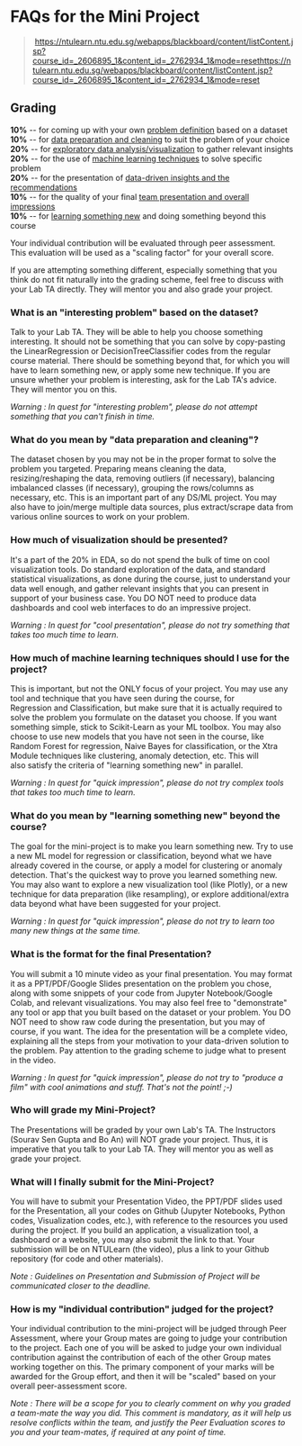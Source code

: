 # FAQs for the Mini Project

>  https://ntulearn.ntu.edu.sg/webapps/blackboard/content/listContent.jsp?course_id=_2606895_1&content_id=_2762934_1&mode=resethttps://ntulearn.ntu.edu.sg/webapps/blackboard/content/listContent.jsp?course_id=_2606895_1&content_id=_2762934_1&mode=reset



## Grading

**10%** -- for coming up with your own <u>problem definition</u> based on a dataset  
**10%** -- for <u>data preparation and cleaning</u> to suit the problem of your choice  
**20%** -- for <u>exploratory data analysis/visualization</u> to gather relevant insights  
**20%** -- for the use of <u>machine learning techniques</u> to solve specific problem  
**20%** -- for the presentation of <u>data-driven insights and the recommendations</u>  
**10%** -- for the quality of your final <u>team presentation and overall impressions</u>  
**10%** -- for <u>learning something new</u> and doing something beyond this course



Your individual contribution will be evaluated through peer assessment.  
This evaluation will be used as a "scaling factor" for your overall score.

If you are attempting something different, especially something that you think do not fit naturally into the grading scheme, feel free to discuss with your Lab TA directly. They will mentor you and also grade your project.



### What is an "interesting problem" based on the dataset?

Talk to your Lab TA. They will be able to help you choose something interesting. It should not be something that you can solve by copy-pasting the LinearRegression or DecisionTreeClassifier codes from the regular course material. There should be something beyond that, for which you will have to learn something new, or apply some new technique. If you are unsure whether your problem is interesting, ask for the Lab TA's advice. They will mentor you on this.

*Warning : In quest for "interesting problem", please do not attempt something that you can't finish in time.*



### What do you mean by "data preparation and cleaning"?

The dataset chosen by you may not be in the proper format to solve the problem you targeted. Preparing means cleaning the data, resizing/reshaping the data, removing outliers (if necessary), balancing imbalanced classes (if necessary), grouping the rows/columns as necessary, etc. This is an important part of any DS/ML project. You may also have to join/merge multiple data sources, plus extract/scrape data from various online sources to work on your problem.



### How much of visualization should be presented?

It's a part of the 20% in EDA, so do not spend the bulk of time on cool visualization tools. Do standard exploration of the data, and standard statistical visualizations, as done during the course, just to understand your data well enough, and gather relevant insights that you can present in support of your business case. You DO NOT need to produce data dashboards and cool web interfaces to do an impressive project.

*Warning : In quest for "cool presentation", please do not try something that takes too much time to learn.*



### How much of machine learning techniques should I use for the project?

This is important, but not the ONLY focus of your project. You may use any tool and technique that you have seen during the course, for Regression and Classification, but make sure that it is actually required to solve the problem you formulate on the dataset you choose. If you want something simple, stick to Scikit-Learn as your ML toolbox. You may also choose to use new models that you have not seen in the course, like Random Forest for regression, Naive Bayes for classification, or the Xtra Module techniques like clustering, anomaly detection, etc. This will also satisfy the criteria of "learning something new" in parallel.

*Warning : In quest for "quick impression", please do not try complex tools that takes too much time to learn.*



### What do you mean by "learning something new" beyond the course?

The goal for the mini-project is to make you learn something new. Try to use a new ML model for regression or classification, beyond what we have already covered in the course, or apply a model for clustering or anomaly detection. That's the quickest way to prove you learned something new. You may also want to explore a new visualization tool (like Plotly), or a new technique for data preparation (like resampling), or explore additional/extra data beyond what have been suggested for your project.

*Warning : In quest for "quick impression", please do not try to learn too many new things at the same time.*



### What is the format for the final Presentation?

You will submit a 10 minute video as your final presentation. You may format it as a PPT/PDF/Google Slides presentation on the problem you chose, along with some snippets of your code from Jupyter Notebook/Google Colab, and relevant visualizations. You may also feel free to "demonstrate" any tool or app that you built based on the dataset or your problem. You DO NOT need to show raw code during the presentation, but you may of course, if you want. The idea for the presentation will be a complete video, explaining all the steps from your motivation to your data-driven solution to the problem. Pay attention to the grading scheme to judge what to present in the video.

*Warning : In quest for "quick impression", please do not try to "produce a film" with cool animations and stuff. That's not the point! ;-)*



### Who will grade my Mini-Project?

The Presentations will be graded by your own Lab's TA. The Instructors (Sourav Sen Gupta and Bo An) will NOT grade your project. Thus, it is imperative that you talk to your Lab TA. They will mentor you as well as grade your project.



### What will I finally submit for the Mini-Project?

You will have to submit your Presentation Video, the PPT/PDF slides used for the Presentation, all your codes on Github (Jupyter Notebooks, Python codes, Visualization codes, etc.), with reference to the resources you used during the project. If you build an application, a visualization tool, a dashboard or a website, you may also submit the link to that. Your submission will be on NTULearn (the video), plus a link to your Github repository (for code and other materials).

*Note : Guidelines on Presentation and Submission of Project will be communicated closer to the deadline.*



### How is my "individual contribution" judged for the project?

Your individual contribution to the mini-project will be judged through Peer Assessment, where your Group mates are going to judge your contribution to the project. Each one of you will be asked to judge your own individual contribution against the contribution of each of the other Group mates working together on this. The primary component of your marks will be awarded for the Group effort, and then it will be "scaled" based on your overall peer-assessment score.

*Note : There will be a scope for you to clearly comment on why you graded a team-mate the way you did. This comment is mandatory, as it will help us resolve conflicts within the team, and justify the Peer Evaluation scores to you and your team-mates, if required at any point of time.*
